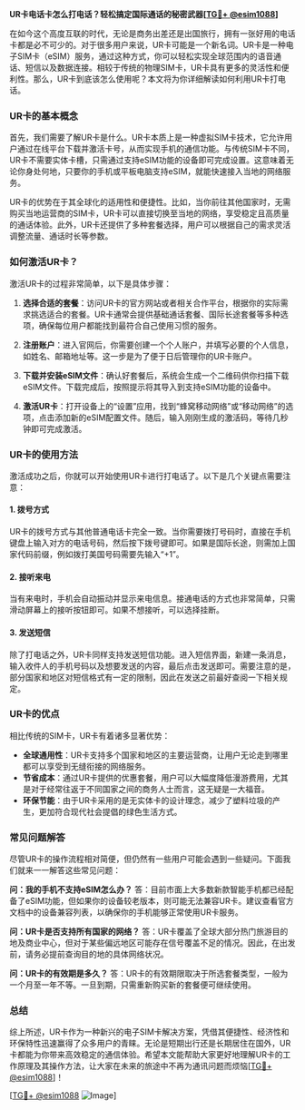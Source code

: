 **UR卡电话卡怎么打电话？轻松搞定国际通话的秘密武器[[TG💪+ @esim1088](https://t.me/s/esim1088)]**

在如今这个高度互联的时代，无论是商务出差还是出国旅行，拥有一张好用的电话卡都是必不可少的。对于很多用户来说，UR卡可能是一个新名词。UR卡是一种电子SIM卡（eSIM）服务，通过这种方式，你可以轻松实现全球范围内的语音通话、短信以及数据连接。相较于传统的物理SIM卡，UR卡具有更多的灵活性和便利性。那么，UR卡到底该怎么使用呢？本文将为你详细解读如何利用UR卡打电话。

### UR卡的基本概念

首先，我们需要了解UR卡是什么。UR卡本质上是一种虚拟SIM卡技术，它允许用户通过在线平台下载并激活卡号，从而实现手机的通信功能。与传统SIM卡不同，UR卡不需要实体卡槽，只需通过支持eSIM功能的设备即可完成设置。这意味着无论你身处何地，只要你的手机或平板电脑支持eSIM，就能快速接入当地的网络服务。

UR卡的优势在于其全球化的适用性和便捷性。比如，当你前往其他国家时，无需购买当地运营商的SIM卡，UR卡可以直接切换至当地的网络，享受稳定且高质量的通话体验。此外，UR卡还提供了多种套餐选择，用户可以根据自己的需求灵活调整流量、通话时长等参数。

### 如何激活UR卡？

激活UR卡的过程非常简单，以下是具体步骤：

1. **选择合适的套餐**：访问UR卡的官方网站或者相关合作平台，根据你的实际需求挑选适合的套餐。UR卡通常会提供基础通话套餐、国际长途套餐等多种选项，确保每位用户都能找到最符合自己使用习惯的服务。

2. **注册账户**：进入官网后，你需要创建一个个人账户，并填写必要的个人信息，如姓名、邮箱地址等。这一步是为了便于日后管理你的UR卡账户。

3. **下载并安装eSIM文件**：确认好套餐后，系统会生成一个二维码供你扫描下载eSIM文件。下载完成后，按照提示将其导入到支持eSIM功能的设备中。

4. **激活UR卡**：打开设备上的“设置”应用，找到“蜂窝移动网络”或“移动网络”的选项，点击添加新的eSIM配置文件。随后，输入刚刚生成的激活码，等待几秒钟即可完成激活。

### UR卡的使用方法

激活成功之后，你就可以开始使用UR卡进行打电话了。以下是几个关键点需要注意：

#### 1. **拨号方式**
UR卡的拨号方式与其他普通电话卡完全一致。当你需要拨打号码时，直接在手机键盘上输入对方的电话号码，然后按下拨号键即可。如果是国际长途，则需加上国家代码前缀，例如拨打美国号码需要先输入“+1”。

#### 2. **接听来电**
当有来电时，手机会自动振动并显示来电信息。接通电话的方式也非常简单，只需滑动屏幕上的接听按钮即可。如果不想接听，可以选择挂断。

#### 3. **发送短信**
除了打电话之外，UR卡同样支持发送短信功能。进入短信界面，新建一条消息，输入收件人的手机号码以及想要发送的内容，最后点击发送即可。需要注意的是，部分国家和地区对短信格式有一定的限制，因此在发送之前最好查阅一下相关规定。

### UR卡的优点

相比传统的SIM卡，UR卡有着诸多显著优势：

- **全球通用性**：UR卡支持多个国家和地区的主要运营商，让用户无论走到哪里都可以享受到无缝衔接的网络服务。
- **节省成本**：通过UR卡提供的优惠套餐，用户可以大幅度降低漫游费用，尤其是对于经常往返于不同国家之间的商务人士而言，这无疑是一大福音。
- **环保节能**：由于UR卡采用的是无实体卡的设计理念，减少了塑料垃圾的产生，更加符合现代社会提倡的绿色生活方式。

### 常见问题解答

尽管UR卡的操作流程相对简便，但仍然有一些用户可能会遇到一些疑问。下面我们就来一一解答这些常见问题：

**问：我的手机不支持eSIM怎么办？**
答：目前市面上大多数新款智能手机都已经配备了eSIM功能，但如果你的设备较老版本，则可能无法兼容UR卡。建议查看官方文档中的设备兼容列表，以确保你的手机能够正常使用UR卡服务。

**问：UR卡是否支持所有国家的网络？**
答：UR卡覆盖了全球大部分热门旅游目的地及商业中心，但对于某些偏远地区可能存在信号覆盖不足的情况。因此，在出发前，请务必提前查询目的地的具体网络状况。

**问：UR卡的有效期是多久？**
答：UR卡的有效期限取决于所选套餐类型，一般为一个月至一年不等。一旦到期，只需重新购买新的套餐便可继续使用。

### 总结

综上所述，UR卡作为一种新兴的电子SIM卡解决方案，凭借其便捷性、经济性和环保特性迅速赢得了众多用户的青睐。无论是短期出行还是长期居住在国外，UR卡都能为你带来高效稳定的通信体验。希望本文能帮助大家更好地理解UR卡的工作原理及其操作方法，让大家在未来的旅途中不再为通讯问题而烦恼[[TG💪+ @esim1088](https://t.me/s/esim1088)]！

[[TG💪+ @esim1088](https://t.me/s/esim1088) ![Image](https://i.postimg.cc/4NQfJmqS/Snipaste-2025-05-13-00-14-12.png)]